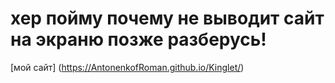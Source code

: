 # хер пойму почему не выводит сайт на экраню позже разберусь!
[мой сайт] (https://AntonenkofRoman.github.io/Kinglet/)
